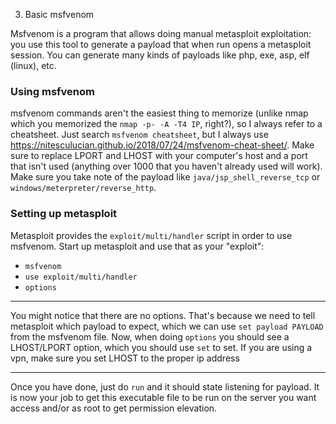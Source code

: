 3. Basic msfvenom

Msfvenom is a program that allows doing manual metasploit exploitation: you use this tool to generate a payload that when run opens a metasploit session. You can generate many kinds of payloads like php, exe, asp, elf (linux), etc.

### Using msfvenom
msfvenom commands aren't the easiest thing to memorize (unlike nmap which you memorized the `nmap -p- -A -T4 IP`, right?), so I always refer to a cheatsheet. Just search `msfvenom cheatsheet`, but I always use https://nitesculucian.github.io/2018/07/24/msfvenom-cheat-sheet/. Make sure to replace LPORT and LHOST with your computer's host and a port that isn't used (anything over 1000 that you haven't already used will work). Make sure you take note of the payload like `java/jsp_shell_reverse_tcp` or `windows/meterpreter/reverse_http`.

### Setting up metasploit
Metasploit provides the `exploit/multi/handler` script in order to use msfvenom. Start up metasploit and use that as your "exploit":
- `msfvenom`
- `use exploit/multi/handler`
- `options`

----
You might notice that there are no options. That's because we need to tell metasploit which payload to expect, which we can use `set payload PAYLOAD` from the msfvenom file.
Now, when doing `options` you should see a LHOST/LPORT option, which you should use `set` to set. If you are using a vpn, make sure you set LHOST to the proper ip address

------
Once you have done, just do `run` and it should state listening for payload.
It is now your job to get this executable file to be run on the server you want access and/or as root to get permission elevation. 